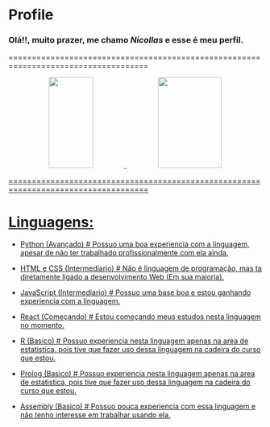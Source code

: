 # Profile
### Olá!!, muito prazer, me chamo *Nicollas* e esse é meu perfil.

====================================================================================

<div align="center">
  <a href="https://github.com/NicollasMirapalheta">
  <img height="180em" width="42%" src="https://github-readme-stats.vercel.app/api?username=NicollasMirapalheta&show_icons=true&theme=onedark&count_private=true&commits=true"/>
  <img height="180em" width="50%" src="https://github-readme-stats.vercel.app/api/top-langs/?username=NicollasMirapalheta&layout=compact&langs_count=7&theme=onedark&count_private=true&include_commits=true"/>
</div>
  
====================================================================================

 
# Linguagens:

 - Python (Avançado) # Possuo uma boa experiencia com a linguagem, apesar de não ter trabalhado profissionalmente com ela ainda.
 
 - HTML e CSS (Intermediario) # Não é linguagem de programação, mas ta diretamente ligado a desenvolvimento Web (Em sua maioria).
 
 - JavaScript (Intermediario) # Possuo uma base boa e estou ganhando experiencia com a linguagem.
 
 - React (Começando) # Estou começando meus estudos nesta linguagem no momento.
 
 - R (Basico) # Possuo experiencia nesta linguagem apenas na area de estatistica, pois tive que fazer uso dessa linguagem na cadeira do curso que estou.
 
 - Prolog (Basico) # Possuo experiencia nesta linguagem apenas na area de estatistica, pois tive que fazer uso dessa linguagem na cadeira do curso que estou.
 
 - Assembly (Basico) # Possuo pouca experiencia com essa linguagem e não tenho interesse em trabalhar usando ela.
